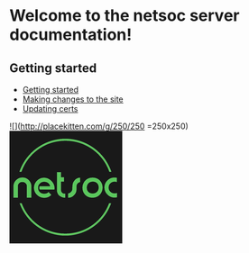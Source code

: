 Welcome to the netsoc server documentation!
=======

Getting started
----------

  * [Getting started](getting-started.md)
  * [Making changes to the site](change-site.md)
  * [Updating certs](update-certs.md)

  ![](http://placekitten.com/g/250/250 =250x250)
  ![](netsoc_logo_200.png)
